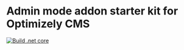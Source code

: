 # Admin mode addon starter kit for Optimizely CMS

[![Build .net core](https://github.com/barteksekula/optimizely-admin-mode-addon-starter-kit/actions/workflows/optimizely-admin-mode-addon-starter-kit.yml/badge.svg)](https://github.com/barteksekula/optimizely-admin-mode-addon-starter-kit/actions/workflows/optimizely-admin-mode-addon-starter-kit.yml)
